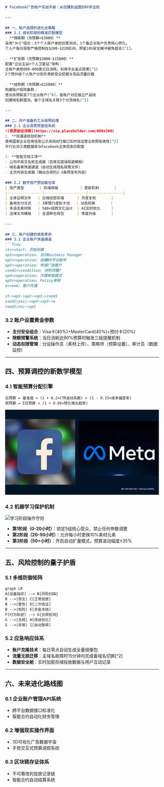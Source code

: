

```markdown
# Facebook广告账户实战手册：从创建到运营的科学法则

---

## 一、账户选择的进化论策略
### 1.1 成长阶段的精准匹配模型
- **探索期（月预算<$3000）**
采用"3+1"组合：3个个人账户承担创意测试，1个备企业账户负责核心转化。
个人户每日投放严格控制在$200-$220区间，预留10%安全缓冲避免超支[^1]。

- **扩张期（月预算$3000-$15000）**
配置"企业主站+个人卫星站"架构：
主账户承担600-800美元日消耗，利用平台返点政策[^1]
2个预升级个人账户分别负责新受众挖掘与竞品流量拦截

- **成熟期（月预算>$15000）**
构建账户矩阵集群：
营业执照裂变7个企业账户[^6]，每账户对应独立产品线
创建域名联盟池，每个主域名关联3个分流域名[^2]

---

## 二、开户准备的工业级预处理
### 2.1 企业资质预查验系统
![资质验证流程](https://via.placeholder.com/600x300)
1. **双通道核验机制**
使用国家企业信用信息公示系统API接口实时验证营业执照有效性[^2]
平行比对工商数据库与Facebook主体信息匹配度

2. **智能文档工场**
- 公司中英文名称生成器（含常见错误规避模板）
- 域名备案快速通道（自动生成隐私政策文件）
- 主页内容生成器（输出合规的2-3条预发布内容）

### 2.2 数字资产预加载仓库
| 资产类型       | 存储规格          | 更新机制       |
|----------------|-------------------|----------------|
| 主体证明文件   | 云端加密存储      | 月度复核       |
| 备用支付方式   | 3家银行虚拟卡池   | 动态轮换       |
| 多语言素材库   | 500+组跨文化设计  | AI实时优化     |
| 法律文书模版   | 全语种合规包      | 季度升级       |

---

## 三、账户创建的效率革命
### 3.1 企业账户快速通道
```flow
st=>start: 开始创建
op1=>operation: 访问Business Manager
op2=>operation: 创建BM平台账号
op3=>operation: 申请广告账户
cond1=>condition: 材料完整?
op4=>operation: 代理审核提交
op5=>operation: Policy审核
e=>end: 账户开通

st->op1->op2->op3->cond1
cond1(yes)->op4->op5->e
cond1(no)->op3
```

### 3.2 账户设置黄金参数
- **支付安全组合**：Visa卡(40%)+MasterCard(40%)+预付卡(20%)
- **限额预警系统**：当日消耗达90%预算时触发三级提醒机制
- **动态权限管理**：分设操作员（素材上传）、策略师（预算设置）、审计员（数据监控）

---

## 四、预算调控的新数学模型
### 4.1 智能预算分配引擎
```
日预算 = 基准值 × (1 + 0.2×CTR波动系数) × (1 - 0.15×成本偏差率)
周预算 = Σ日预算 × (1 + 0.05×转化增长趋势)
```
![替代文字](微信图片_20250331113156.jpg)
### 4.2 机器学习保护机制
![学习阶段操作守则](https://via.placeholder.com/700x250)
- **第1阶段（0-20小时）**：锁定5组核心受众，禁止任何参数调整
- **第2阶段（20-50小时）**：允许每小时更换10%素材元素
- **第3阶段（50+小时）**：开启自动扩量模式，预算波动幅度≤35%

---

## 五、风险控制的量子护盾
### 5.1 多维防御矩阵
```mermaid
graph LR
A[设备指纹] --> B{风险扫描}
B -->|安全| C[正常投放]
B -->|警告| D[二次验证]
B -->|危险| E[资金冻结]
F[行为轨迹] --> G{合规检测}
G -->|合规| H[持续优化]
G -->|异常| I[自动暂停]
```

### 5.2 应急响应体系
- **账户克隆技术**：每日零点自动生成全量镜像包
- **流量无损迁移**：主域名故障时15分钟内完成备域名切换[^2]
- **数据安全舱**：实时加密存储投放数据与用户互动记录

---

## 六、未来进化路线图
### 6.1 企业账户管理API系统
- 跨平台数据接口标准化
- 智能合约自动化财务管理

### 6.2 增强现实操作界面
- 3D可视化广告数据宇宙
- 手势交互式预算调控系统

### 6.3 区块链存证体系
- 不可篡改的投放记录链
- 智能合约自动结算系统
```
